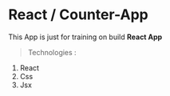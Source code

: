 # React / Counter-App

This App is just for training on build **React App**

> Technologies :

1. React
2. Css
3. Jsx

